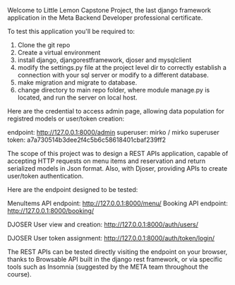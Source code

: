 Welcome to Little Lemon Capstone Project, the last django framework application in the Meta Backend Developer professional certificate.

To test this application you'll be required to:
1. Clone the git repo
2. Create a virtual environment 
3. install django, djangorestframework, djoser and mysqlclient
4. modify the settings.py file at the project level dir to correctly establish a connection with your sql server or modify to a different database.
5. make migration and migrate to database.
6. change directory to main repo folder, where module manage.py is located, and run the server on local host. 

Here are the credential to access admin page, allowing data population for registred models or user/token creation:

endpoint: http://127.0.0.1:8000/admin
superuser: mirko / mirko
superuser token: a7a730514b3dee2f4c5b6c58618401cbaf239ff2

The scope of this project was to design a REST APIs application, capable of accepting HTTP requests on menu items and reservation and return serialized models in Json format.
Also, with Djoser, providing APIs to create user/token authentication.

Here are the endpoint designed to be tested:

MenuItems API endpoint:
    http://127.0.0.1:8000/menu/
Booking API endpoint:
    http://127.0.0.1:8000/booking/

DJOSER User view and creation:
http://127.0.0.1:8000/auth/users/ 

DJOSER User token assignment:
http://127.0.0.1:8000/auth/token/login/

The REST APIs can be tested directly visiting the endpoint on your browser, thanks to Browsable API built in the django rest framework, or via specific tools such as Insomnia (suggested by the META team throughout the course).
